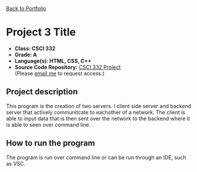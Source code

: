 [Back to Portfolio](./)

Project 3 Title
===============

-   **Class: CSCI 332** 
-   **Grade: A** 
-   **Language(s): HTML, CSS, C++** 
-   **Source Code Repository:** [CSCI 332 Project](https://github.com/tylerpoor05/CSCI-332)  
    (Please [email me](mailto:mtpoor@csustudent.net?subject=GitHub%20Access) to request access.)

## Project description

This program is the creation of two servers. I client side server and backend server that actively communitcate to eachother of a network. The client is able to input data that is then sent over the network to the backend where it is able to seen over command line.

## How to run the program

The program is run over command line or can be run through an IDE, such as VSC.
